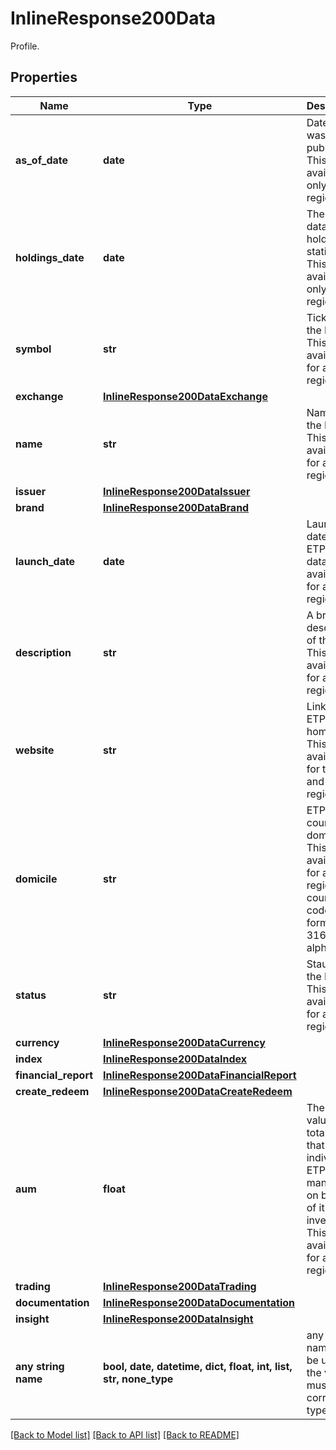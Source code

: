 # InlineResponse200Data

Profile.

## Properties
Name | Type | Description | Notes
------------ | ------------- | ------------- | -------------
**as_of_date** | **date** | Date data was published. This data is available only for US region. | [optional] 
**holdings_date** | **date** | The as of data for holdings statistics. This data available only for US region | [optional] 
**symbol** | **str** | Ticker of the ETP. This data is available for all region. | [optional] 
**exchange** | [**InlineResponse200DataExchange**](InlineResponse200DataExchange.md) |  | [optional] 
**name** | **str** | Name of the ETP. This data is available for all the regions. | [optional] 
**issuer** | [**InlineResponse200DataIssuer**](InlineResponse200DataIssuer.md) |  | [optional] 
**brand** | [**InlineResponse200DataBrand**](InlineResponse200DataBrand.md) |  | [optional] 
**launch_date** | **date** | Launch date of the ETP. This data is available for all the regions. | [optional] 
**description** | **str** | A brief description of the ETP. This data is available for all the regions. | [optional] 
**website** | **str** | Link to the ETP&#39;s homepage. This data is available for the US and Canada region. | [optional] 
**domicile** | **str** | ETP country of domicile. This data is available for all the regions and country code is in format ISO 3166-1 alpha-2. | [optional] 
**status** | **str** | Staus of the ETP. This data is available for all the regions. | [optional] 
**currency** | [**InlineResponse200DataCurrency**](InlineResponse200DataCurrency.md) |  | [optional] 
**index** | [**InlineResponse200DataIndex**](InlineResponse200DataIndex.md) |  | [optional] 
**financial_report** | [**InlineResponse200DataFinancialReport**](InlineResponse200DataFinancialReport.md) |  | [optional] 
**create_redeem** | [**InlineResponse200DataCreateRedeem**](InlineResponse200DataCreateRedeem.md) |  | [optional] 
**aum** | **float** | The market value of the total assets that a individual ETP manages on behalf of it&#39;s investors. This data is available for all the regions. | [optional] 
**trading** | [**InlineResponse200DataTrading**](InlineResponse200DataTrading.md) |  | [optional] 
**documentation** | [**InlineResponse200DataDocumentation**](InlineResponse200DataDocumentation.md) |  | [optional] 
**insight** | [**InlineResponse200DataInsight**](InlineResponse200DataInsight.md) |  | [optional] 
**any string name** | **bool, date, datetime, dict, float, int, list, str, none_type** | any string name can be used but the value must be the correct type | [optional]

[[Back to Model list]](../README.md#documentation-for-models) [[Back to API list]](../README.md#documentation-for-api-endpoints) [[Back to README]](../README.md)


